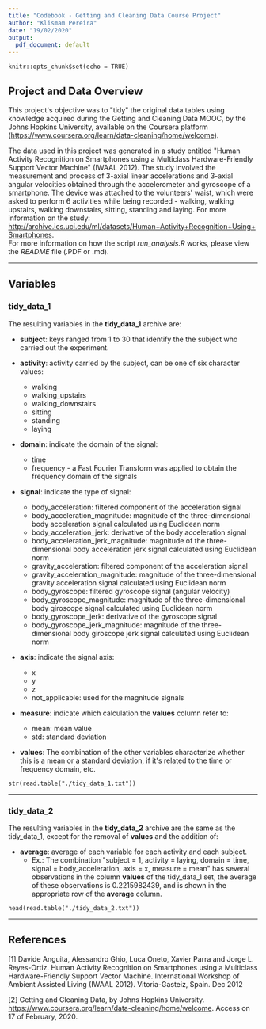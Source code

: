 ```yaml
---
title: "Codebook - Getting and Cleaning Data Course Project"
author: "Klismam Pereira"
date: "19/02/2020"
output:
  pdf_document: default
---
```


```{r setup, include=FALSE}
knitr::opts_chunk$set(echo = TRUE)
```

## Project and Data Overview

This project's objective was to "tidy" the original data tables using knowledge acquired during the Getting and Cleaning Data MOOC, by the Johns Hopkins University, available on the Coursera platform (<https://www.coursera.org/learn/data-cleaning/home/welcome>).

The data used in this project was generated in a study entitled "Human Activity Recognition on Smartphones using a Multiclass Hardware-Friendly Support Vector Machine" (IWAAL 2012). The study involved the measurement and process of 3-axial linear accelerations and 3-axial angular velocities obtained through the accelerometer and gyroscope of a smartphone. The device was attached to the volunteers' waist, which were asked to perform 6 activities while being recorded - walking, walking upstairs, walking downstairs, sitting, standing and laying. For more information on the study:  <http://archive.ics.uci.edu/ml/datasets/Human+Activity+Recognition+Using+Smartphones>.  
For more information on how the script *run_analysis.R* works, please view the *README* file (.PDF or .md).

***

## Variables

### tidy_data_1

The resulting variables in the **tidy_data_1** archive are:

* **subject**: keys ranged from 1 to 30 that identify the the subject who carried out the experiment.

* **activity**: activity carried by the subject, can be one of six character values:
    + walking
    + walking_upstairs
    + walking_downstairs
    + sitting
    + standing
    + laying

* **domain**: indicate the domain of the signal:
    + time
    + frequency - a Fast Fourier Transform was applied to obtain the frequency domain of the signals
    
* **signal**: indicate the type of signal:
    + body_acceleration: filtered component of the acceleration signal
    + body_acceleration_magnitude: magnitude of the three-dimensional body acceleration signal calculated using Euclidean norm
    + body_acceleration_jerk: derivative of the body acceleration signal
    + body_acceleration_jerk_magnitude: magnitude of the three-dimensional body acceleration jerk signal calculated using Euclidean norm
    + gravity_acceleration: filtered component of the acceleration signal
    + gravity_acceleration_magnitude: magnitude of the three-dimensional gravity acceleration signal calculated using Euclidean norm
    + body_gyroscope: filtered gyroscope signal (angular velocity)
    + body_gyroscope_magnitude: magnitude of the three-dimensional body giroscope signal calculated using Euclidean norm
    + body_gyroscope_jerk: derivative of the gyroscope signal
    + body_gyroscope_jerk_magnitude: magnitude of the three-dimensional body giroscope jerk signal calculated using Euclidean norm
    
* **axis**: indicate the signal axis:
    + x
    + y
    + z
    + not_applicable: used for the magnitude signals
    
* **measure**: indicate which calculation the **values** column refer to:
    + mean: mean value
    + std: standard deviation

* **values**: The combination of the other variables characterize whether this is a mean or a standard deviation, if it's related to the time or frequency domain, etc.

```{r}
str(read.table("./tidy_data_1.txt"))
```

***

### tidy_data_2

The resulting variables in the **tidy_data_2** archive are the same as the tidy_data_1, except for the removal of **values** and the addition of:

* **average**: average of each variable for each activity and each subject.
    + Ex.: The combination "subject = 1, activity = laying, domain = time, signal = body_acceleration, axis = x, measure = mean" has several observations in the column **values** of the tidy_data_1 set, the average of these observations is 0.2215982439, and is shown in the appropriate row of the **average** column.
    
```{r}
head(read.table("./tidy_data_2.txt"))
```

***

## References

[1] Davide Anguita, Alessandro Ghio, Luca Oneto, Xavier Parra and Jorge L. Reyes-Ortiz. Human Activity Recognition on Smartphones using a Multiclass Hardware-Friendly Support Vector Machine. International Workshop of Ambient Assisted Living (IWAAL 2012). Vitoria-Gasteiz, Spain. Dec 2012

[2] Getting and Cleaning Data, by Johns Hopkins University. <https://www.coursera.org/learn/data-cleaning/home/welcome>. Access on 17 of February, 2020.